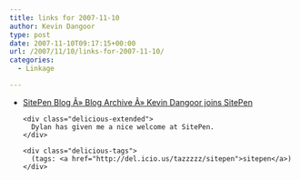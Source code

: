 ```yaml
---
title: links for 2007-11-10
author: Kevin Dangoor
type: post
date: 2007-11-10T09:17:15+00:00
url: /2007/11/10/links-for-2007-11-10/
categories:
  - Linkage

---
```

<ul class="delicious">
  <li>
    <div class="delicious-link">
      <a href="http://www.sitepen.com/blog/2007/11/09/kevin-dangoor-joins-sitepen/">SitePen Blog Â» Blog Archive Â» Kevin Dangoor joins SitePen</a>
    </div>
    
    <div class="delicious-extended">
      Dylan has given me a nice welcome at SitePen.
    </div>
    
    <div class="delicious-tags">
      (tags: <a href="http://del.icio.us/tazzzzz/sitepen">sitepen</a>)
    </div>
  </li>
</ul>
